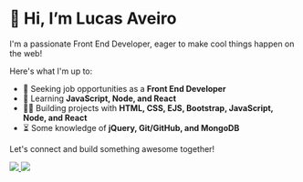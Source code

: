 <div>
  <h1>👋 Hi, I’m Lucas Aveiro</h1>
  <p>I'm a passionate Front End Developer, eager to make cool things happen on the web!</p>
  <p>Here's what I'm up to:</p>
  <ul>
    <li>👀 Seeking job opportunities as a <strong>Front End Developer</strong></li>
    <li>🌱 Learning <strong>JavaScript, Node, and React</strong></li>
    <li>👨‍💻 Building projects with <strong>HTML, CSS, EJS, Bootstrap, JavaScript, Node, and React</strong></li>
    <li>⏳ Some knowledge of <strong>jQuery, Git/GitHub, and MongoDB</strong></li>
  </ul>
  <p>Let's connect and build something awesome together!</p>
  <div>
    <a href="https://www.instagram.com/eng.aveiro/" target="_blank">
      <img src="https://img.icons8.com/fluency/48/000000/instagram-new.png"/>
    </a>
    <a href="https://www.linkedin.com/in/lucas-aveiro-8b061897/" target="_blank">
      <img src="https://img.icons8.com/color/48/000000/linkedin.png"/>
    </a>
  </div>
</div>



<!---
lucasaveiro/lucasaveiro is a ✨ special ✨ repository because its `README.md` (this file) appears on your GitHub profile.
You can click the Preview link to take a look at your changes.
--->
